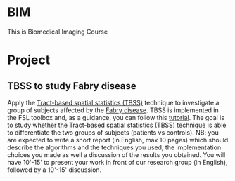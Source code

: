 # BIM
This is Biomedical Imaging Course


# Project

## TBSS to study Fabry disease
Apply the [Tract-based spatial statistics (TBSS)](https://www.sciencedirect.com/science/article/abs/pii/S1053811906001388) technique to investigate a group of subjects affected by the [Fabry disease](https://en.wikipedia.org/wiki/Fabry_disease). TBSS is implemented in the FSL toolbox and, as a guidance, you can follow this [tutorial](https://fsl.fmrib.ox.ac.uk/fsl/fslwiki/TBSS/UserGuide).
The goal is to study whether the Tract-based spatial statistics (TBSS) technique is able to differentiate the two groups of subjects (patients vs controls).
NB: you are expected to write a short report (in English, max 10 pages) which should describe the algorithms and the techniques you used, the implementation choices you made as well a discussion of the results you obtained. You will have 10'-15' to present your work in front of our research group (in English), followed by a 10'-15' discussion.
